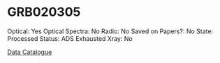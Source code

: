 # GRB020305

Optical: Yes
Optical Spectra: No
Radio: No
Saved on Papers?: No
State: Processed
Status: ADS Exhausted
Xray: No

[Data Catalogue](GRB020305%2042c40819a0a0494bbd7fb1f16e36dd4d/Data%20Catalogue%200a216e0c8d014e9f80a881d7405d6f2e.md)